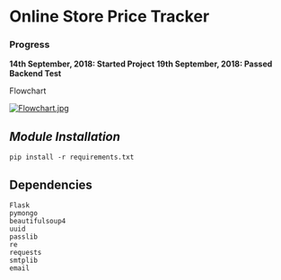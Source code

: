 # Online Store Price Tracker

### Progress
**14th September, 2018: Started Project**
**19th September, 2018: Passed Backend Test**

Flowchart

[![Flowchart.jpg](https://s22.postimg.cc/ugqjpo9v5/Flowchart.jpg)](https://postimg.cc/image/llppf5l2l/)

## ***Module Installation***

	pip install -r requirements.txt
	
	
	
## Dependencies
	Flask
	pymongo
	beautifulsoup4
	uuid
	passlib
	re
	requests
	smtplib
	email